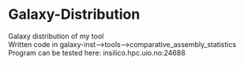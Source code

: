 # Galaxy-Distribution
Galaxy distribution of my tool
<br/>Written code in galaxy-inst-->tools-->comparative_assembly_statistics
<br/>Program can be tested here: insilico.hpc.uio.no:24688
